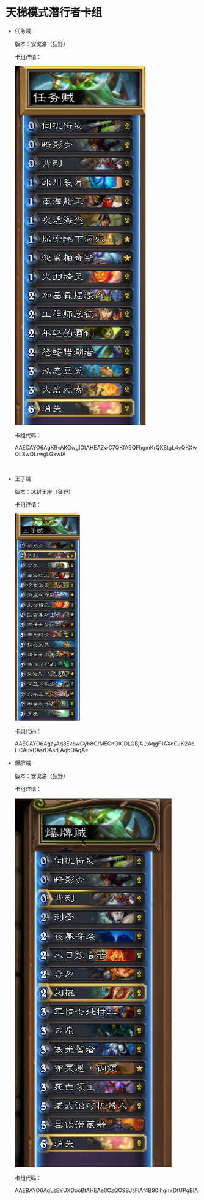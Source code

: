 # 天梯模式潜行者卡组

- 任务贼

  版本：安戈洛（狂野）

  卡组详情：

  ![mission_rogue](screenshot/mission_rogue.png)

  卡组代码：

  AAECAYO6AgKRvAKGwgIOtAHEAZwC7QKfA9QFhgmKrQKStgL4vQKXwQL8wQLrwgLGxwIA

  ​

- 王子贼

  版本：冰封王座（狂野）

  卡组详情：

  ![prince_rogue](screenshot/prince_rogue.png)

  卡组代码：

  AAECAYO6AgayAq8EkbwCyb8C/MECnOICDLQBjALtAqgF1AXdCJK2AoHCAuvCAsrDAsrLAqbOAgA=

- 爆牌贼

  版本：安戈洛（狂野）

  卡组详情：

  ![blast_rogue](screenshot/blast_rogue.png)

  卡组代码：

  AAEBAYO6AgLzEYUXDooBtAHEAe0CzQO9BJsFiAf4B90Ihgn+DfUPgBIA